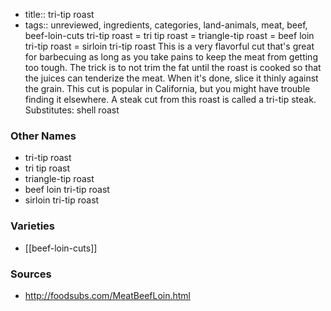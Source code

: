 - title:: tri-tip roast
- tags:: unreviewed, ingredients, categories, land-animals, meat, beef, beef-loin-cuts
tri-tip roast = tri tip roast = triangle-tip roast = beef loin tri-tip roast = sirloin tri-tip roast This is a very flavorful cut that's great for barbecuing as long as you take pains to keep the meat from getting too tough. The trick is to not trim the fat until the roast is cooked so that the juices can tenderize the meat. When it's done, slice it thinly against the grain. This cut is popular in California, but you might have trouble finding it elsewhere. A steak cut from this roast is called a tri-tip steak. Substitutes: shell roast

### Other Names

* tri-tip roast
* tri tip roast
* triangle-tip roast
* beef loin tri-tip roast
* sirloin tri-tip roast

### Varieties

* [[beef-loin-cuts]]

### Sources
* http://foodsubs.com/MeatBeefLoin.html

